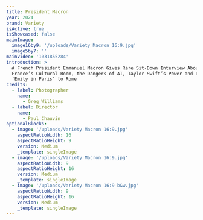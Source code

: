 ```yaml
---
title: President Macron
year: 2024
brand: Variety
isActive: true
isShowcased: false
mainImage:
  image16by9: '/uploads/Variety Macron 16:9.jpg'
  image5by7: ''
mainVideo: '1031855284'
introduction: >
  # French President Emmanuel Macron Gives Rare Sit-Down Interview About
  France’s Cultural Boom, the Dangers of AI, Taylor Swift’s Power and Losing
  ‘Emily in Paris’ to Rome
credits:
  - label: Photographer
    name:
      - Greg Williams
  - label: Director
    name:
      - Paul Chauvin
optionalBlocks:
  - image: '/uploads/Variety Macron 16:9.jpg'
    aspectRatioWidth: 16
    aspectRatioHeight: 9
    version: Medium
    _template: singleImage
  - image: '/uploads/Variety Macron 16:9.jpg'
    aspectRatioWidth: 9
    aspectRatioHeight: 16
    version: Medium
    _template: singleImage
  - image: '/uploads/Variety Macron 16:9 b&w.jpg'
    aspectRatioWidth: 9
    aspectRatioHeight: 16
    version: Medium
    _template: singleImage
---
```


